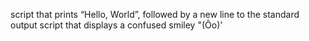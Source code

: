 script that prints “Hello, World”, followed by a new line to the standard output
script that displays a confused smiley "(Ôo)'

